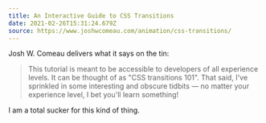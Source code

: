 ```yaml
---
title: An Interactive Guide to CSS Transitions
date: 2021-02-26T15:31:24.679Z
source: https://www.joshwcomeau.com/animation/css-transitions/
---
```

Josh W. Comeau delivers what it says on the tin:

> This tutorial is meant to be accessible to developers of all experience levels. It can be thought of as "CSS transitions 101". That said, I've sprinkled in some interesting and obscure tidbits — no matter your experience level, I bet you'll learn something!

I am a total sucker for this kind of thing.